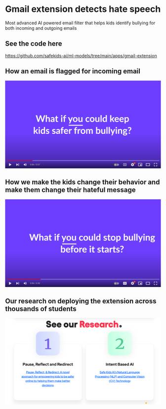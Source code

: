 
# Gmail extension detects hate speech

Most advanced AI powered email filter that helps kids identify bullying for both incoming and outgoing emails

## See the code here
https://github.com/safekids-ai/ml-models/tree/main/apps/gmail-extension

## How an email is flagged for incoming email
[![Incoming Email](../../assets/markdown/gmail_reading.png)](https://www.youtube.com/watch?v=79Tw1E0h-cQ)

## How we make the kids change their behavior and make them change their hateful message
[![Outgoing Email](../../assets/markdown/gmail_writing.png)](https://www.youtube.com/watch?v=jVvqryUcj34)

## Our research on deploying the extension across thousands of students
[![Research study on the extension impact on schools](../../assets/markdown/research.png 'Research Papers')](https://www.safekids.ai/patents/)
